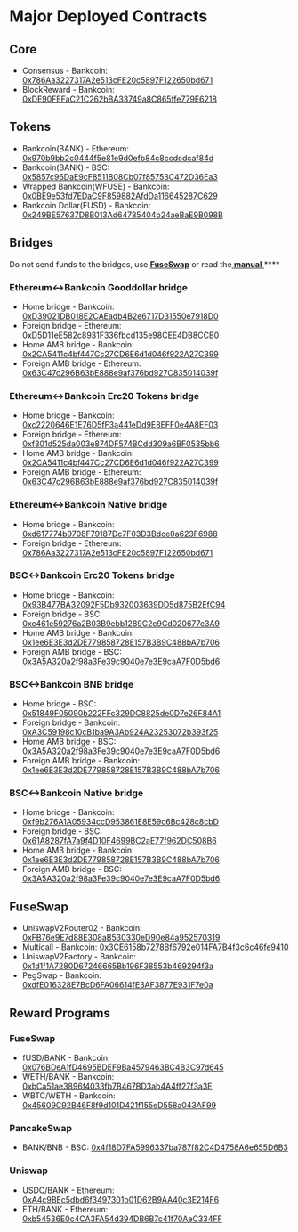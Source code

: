 # Major Deployed Contracts

## Core

* Consensus - Bankcoin: [0x786Aa3227317A2e513cFE20c5897F122650bd671](https://scan.bankcoin.io/address/0x786Aa3227317A2e513cFE20c5897F122650bd671) 
* BlockReward - Bankcoin: [0xDE90FEFaC21C262bBA33749a8C865ffe779E6218](https://scan.bankcoin.io/address/0xDE90FEFaC21C262bBA33749a8C865ffe779E6218)

## Tokens

* Bankcoin\(BANK\) - Ethereum: [0x970b9bb2c0444f5e81e9d0efb84c8ccdcdcaf84d](https://etherscan.io/token/0x970b9bb2c0444f5e81e9d0efb84c8ccdcdcaf84d)
* Bankcoin\(BANK\) - BSC: [0x5857c96DaE9cF8511B08Cb07f85753C472D36Ea3](https://bscscan.com/token/0x5857c96dae9cf8511b08cb07f85753c472d36ea3)
* Wrapped Bankcoin\(WFUSE\) - Bankcoin: [0x0BE9e53fd7EDaC9F859882AfdDa116645287C629](https://scan.bankcoin.io/address/0x0BE9e53fd7EDaC9F859882AfdDa116645287C629)
* Bankcoin Dollar\(FUSD\) - Bankcoin: [0x249BE57637D8B013Ad64785404b24aeBaE9B098B](https://scan.bankcoin.io/address/0x249BE57637D8B013Ad64785404b24aeBaE9B098B)

## Bridges

Do not send funds to the bridges, use [**FuseSwap**](https://bankswap.com) or read the[ **manual** ](https://app.gitbook.com/@fuse-1/s/fuse-dev-docs/bridges/bridges)\*\*\*\*

### Ethereum&lt;-&gt;Bankcoin Gooddollar bridge

* Home bridge - Bankcoin: [0xD39021DB018E2CAEadb4B2e6717D31550e7918D0](https://scan.bankcoin.io/address/0xD39021DB018E2CAEadb4B2e6717D31550e7918D0/transactions)
* Foreign bridge - Ethereum: [0xD5D11eE582c8931F336fbcd135e98CEE4DB8CCB0](https://etherscan.io/address/0xD5D11eE582c8931F336fbcd135e98CEE4DB8CCB0)
* Home AMB bridge - Bankcoin: [0x2CA5411c4bf447Cc27CD6E6d1d046f922A27C399](https://scan.bankcoin.io/address/0x2CA5411c4bf447Cc27CD6E6d1d046f922A27C399/transactions)
* Foreign AMB bridge - Ethereum: [0x63C47c296B63bE888e9af376bd927C835014039f](https://etherscan.io/address/0x63C47c296B63bE888e9af376bd927C835014039f)

### Ethereum&lt;-&gt;Bankcoin Erc20 Tokens bridge

* Home bridge - Bankcoin: [0xc2220646E1E76D5fF3a441eDd9E8EFF0e4A8EF03](https://scan.bankcoin.io/address/0xc2220646E1E76D5fF3a441eDd9E8EFF0e4A8EF03)
* Foreign bridge - Ethereum: [0xf301d525da003e874DF574BCdd309a6BF0535bb6](https://etherscan.io/address/0xf301d525da003e874DF574BCdd309a6BF0535bb6)
* Home AMB bridge - Bankcoin: [0x2CA5411c4bf447Cc27CD6E6d1d046f922A27C399](https://scan.bankcoin.io/address/0x2CA5411c4bf447Cc27CD6E6d1d046f922A27C399/transactions)
* Foreign AMB bridge - Ethereum: [0x63C47c296B63bE888e9af376bd927C835014039f](https://etherscan.io/address/0x63C47c296B63bE888e9af376bd927C835014039f)

### Ethereum&lt;-&gt;Bankcoin Native bridge

* Home bridge - Bankcoin: [0xd617774b9708F79187Dc7F03D3Bdce0a623F6988](https://scan.bankcoin.io/address/0xd617774b9708F79187Dc7F03D3Bdce0a623F6988/transactions)
* Foreign bridge - Ethereum: [0x786Aa3227317A2e513cFE20c5897F122650bd671](https://etherscan.io/address/0x786Aa3227317A2e513cFE20c5897F122650bd671)

### BSC&lt;-&gt;Bankcoin Erc20 Tokens bridge

* Home bridge - Bankcoin: [0x93B477BA32092F5Db932003639DD5d875B2EfC94](https://scan.bankcoin.io/address/0x93B477BA32092F5Db932003639DD5d875B2EfC94/transactions)
* Foreign bridge - BSC: [0xc461e59276a2B03B9ebb1289C2c9Cd020677c3A9](https://bscscan.com/address/0xc461e59276a2B03B9ebb1289C2c9Cd020677c3A9)
* Home AMB bridge - Bankcoin: [0x1ee6E3E3d2DE779858728E157B3B9C488bA7b706](https://scan.bankcoin.io/address/0x1ee6E3E3d2DE779858728E157B3B9C488bA7b706/transactions)
* Foreign AMB bridge - BSC: [0x3A5A320a2f98a3Fe39c9040e7e3E9caA7F0D5bd6](https://bscscan.com/address/0x3A5A320a2f98a3Fe39c9040e7e3E9caA7F0D5bd6)

### BSC&lt;-&gt;Bankcoin BNB bridge

* Home bridge - BSC: [0x51849F05090b222FFc329DC8825de0D7e26F84A1](https://bscscan.com/address/0x51849F05090b222FFc329DC8825de0D7e26F84A1)
* Foreign bridge - Bankcoin: [0xA3C59198c10cB1ba9A3Ab924A23253072b393f25](https://scan.bankcoin.io/address/0xA3C59198c10cB1ba9A3Ab924A23253072b393f25)
* Home AMB bridge - BSC: [0x3A5A320a2f98a3Fe39c9040e7e3E9caA7F0D5bd6](https://bscscan.com/address/0x3A5A320a2f98a3Fe39c9040e7e3E9caA7F0D5bd6)
* Foreign AMB bridge - Bankcoin: [0x1ee6E3E3d2DE779858728E157B3B9C488bA7b706](https://scan.bankcoin.io/address/0x1ee6E3E3d2DE779858728E157B3B9C488bA7b706)

### BSC&lt;-&gt;Bankcoin Native bridge

* Home bridge - Bankcoin: [0xf9b276A1A05934ccD953861E8E59c6Bc428c8cbD](https://scan.bankcoin.io/address/0xf9b276A1A05934ccD953861E8E59c6Bc428c8cbD/transactions)
* Foreign bridge - BSC: [0x61A8287fA7a9f4D10F4699BC2aE77f962DC508B6](https://bscscan.com/address/0x61A8287fA7a9f4D10F4699BC2aE77f962DC508B6)
* Home AMB bridge - Bankcoin: [0x1ee6E3E3d2DE779858728E157B3B9C488bA7b706](https://scan.bankcoin.io/address/0x1ee6E3E3d2DE779858728E157B3B9C488bA7b706)
* Foreign AMB bridge - BSC: [0x3A5A320a2f98a3Fe39c9040e7e3E9caA7F0D5bd6](https://bscscan.com/address/0x3A5A320a2f98a3Fe39c9040e7e3E9caA7F0D5bd6)

## FuseSwap

* UniswapV2Router02 - Bankcoin: [0xFB76e9E7d88E308aB530330eD90e84a952570319](https://scan.bankcoin.io/address/0xFB76e9E7d88E308aB530330eD90e84a952570319)
* Multicall - Bankcoin: [0x3CE6158b7278Bf6792e014FA7B4f3c6c46fe9410](https://scan.bankcoin.io/address/0x3CE6158b7278Bf6792e014FA7B4f3c6c46fe9410)
* UniswapV2Factory - Bankcoin: [0x1d1f1A7280D67246665Bb196F38553b469294f3a](https://scan.bankcoin.io/address/0x1d1f1A7280D67246665Bb196F38553b469294f3a)
* PegSwap - Bankcoin: [0xdfE016328E7BcD6FA06614fE3AF3877E931F7e0a](https://scan.bankcoin.io/address/0xdfE016328E7BcD6FA06614fE3AF3877E931F7e0a)

## Reward Programs

### FuseSwap

* fUSD/BANK - Bankcoin: [0x076BDeA1fD4695BDEF9Ba4579463BC4B3C97d645](https://scan.bankcoin.io/address/0x076BDeA1fD4695BDEF9Ba4579463BC4B3C97d645)
* WETH/BANK - Bankcoin: [0xbCa51ae3896f4033fb7B467BD3ab4A4ff27f3a3E](https://scan.bankcoin.io/address/0xbCa51ae3896f4033fb7B467BD3ab4A4ff27f3a3E)
* WBTC/WETH - Bankcoin: [0x45609C92B46F8f9d101D421f155eD558a043AF99](https://scan.bankcoin.io/address/0x45609C92B46F8f9d101D421f155eD558a043AF99)

### PancakeSwap

* BANK/BNB - BSC: [0x4f18D7FA5996337ba787f82C4D4758A6e655D6B3](https://bscscan.com/address/0x4f18D7FA5996337ba787f82C4D4758A6e655D6B3)

### Uniswap

* USDC/BANK - Ethereum: [0xA4c9BEc5dbd6f3497301b01D62B9AA40c3E214F6](https://etherscan.io/address/0xA4c9BEc5dbd6f3497301b01D62B9AA40c3E214F6)
* ETH/BANK - Ethereum: [0xb54536E0c4CA3FA54d394DB6B7c41f70AeC334FF](https://etherscan.io/address/0xb54536E0c4CA3FA54d394DB6B7c41f70AeC334FF)





